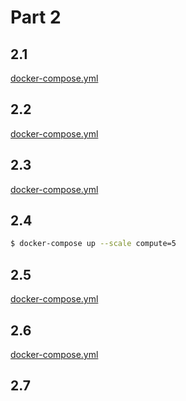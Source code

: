 # Part 2

## 2.1

[docker-compose.yml](/part2/yml/2.1_docker-compose.yml)

## 2.2

[docker-compose.yml](/part2/yml/2.2_docker-compose.yml)

## 2.3

[docker-compose.yml](/part2/yml/2.3_docker-compose.yml)

## 2.4

```bash
$ docker-compose up --scale compute=5
```

## 2.5

[docker-compose.yml](/part2/yml/2.5_docker-compose.yml)

## 2.6

[docker-compose.yml](/part2/yml/2.6_docker-compose.yml)

## 2.7


